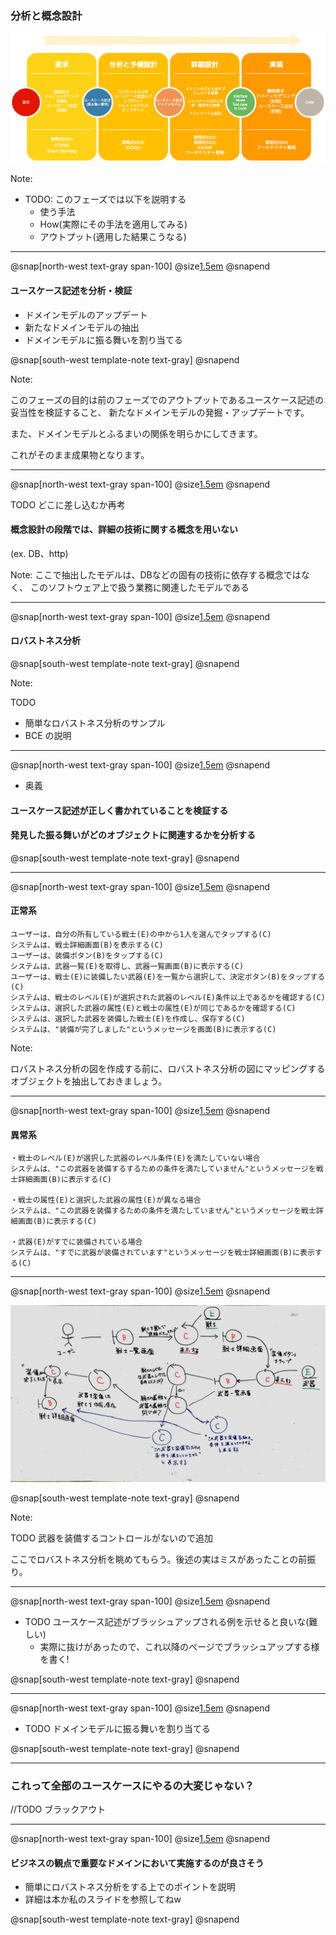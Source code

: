 ### 分析と概念設計

![development-flow](assets/img/developmemt-flow.png)

Note:

* TODO: このフェーズでは以下を説明する 
    * 使う手法
    * How(実際にその手法を適用してみる)
    * アウトプット(適用した結果こうなる)

---

@snap[north-west text-gray span-100]
@size[1.5em](分析と概念設計フェーズの問題領域)
@snapend

#### ユースケース記述を分析・検証

- ドメインモデルのアップデート
- 新たなドメインモデルの抽出
- ドメインモデルに振る舞いを割り当てる

@snap[south-west template-note text-gray]
@snapend

Note:

このフェーズの目的は前のフェーズでのアウトプットであるユースケース記述の妥当性を検証すること、
新たなドメインモデルの発掘・アップデートです。

また、ドメインモデルとふるまいの関係を明らかにしてきます。

これがそのまま成果物となります。

---

@snap[north-west text-gray span-100]
@size[1.5em](概念設計で重要なこと)
@snapend

TODO どこに差し込むか再考
####  概念設計の段階では、詳細の技術に関する概念を用いない
(ex. DB、http)

Note:
ここで抽出したモデルは、DBなどの固有の技術に依存する概念ではなく、
このソフトウェア上で扱う業務に関連したモデルである

---

@snap[north-west text-gray span-100]
@size[1.5em](利用する手法)
@snapend

#### ロバストネス分析

@snap[south-west template-note text-gray]
@snapend

Note:

TODO

* 簡単なロバストネス分析のサンプル
* BCE の説明

---

@snap[north-west text-gray span-100]
@size[1.5em](ロバストネス分析とは)
@snapend

- 奥義
#### ユースケース記述が正しく書かれていることを検証する
#### 発見した振る舞いがどのオブジェクトに関連するかを分析する

@snap[south-west template-note text-gray]
@snapend

---

@snap[north-west text-gray span-100]
@size[1.5em](概念(BCE)抽出?)
@snapend

#### 正常系
```
ユーザーは、自分の所有している戦士(E)の中から1人を選んでタップする(C)
システムは、戦士詳細画面(B)を表示する(C)
ユーザーは、装備ボタン(B)をタップする(C)
システムは、武器一覧(E)を取得し、武器一覧画面(B)に表示する(C)
ユーザーは、戦士(E)に装備したい武器(E)を一覧から選択して、決定ボタン(B)をタップする(C)
システムは、戦士のレベル(E)が選択された武器のレベル(E)条件以上であるかを確認する(C)
システムは、選択した武器の属性(E)と戦士の属性(E)が同じであるかを確認する(C)
システムは、選択した武器を装備した戦士(E)を作成し、保存する(C)
システムは、"装備が完了しました"というメッセージを画面(B)に表示する(C)
```

Note:

ロバストネス分析の図を作成する前に、ロバストネス分析の図にマッピングするオブジェクトを抽出しておきましょう。

---

@snap[north-west text-gray span-100]
@size[1.5em](概念(BCE)抽出?)
@snapend


#### 異常系
```
・戦士のレベル(E)が選択した武器のレベル条件(E)を満たしていない場合
システムは、"この武器を装備するするための条件を満たしていません"というメッセージを戦士詳細画面(B)に表示する(C)

・戦士の属性(E)と選択した武器の属性(E)が異なる場合
システムは、"この武器を装備するための条件を満たしていません"というメッセージを戦士詳細画面(B)に表示する(C)

・武器(E)がすでに装備されている場合
システムは、"すでに武器が装備されています"というメッセージを戦士詳細画面(B)に表示する(C)
```

---

@snap[north-west text-gray span-100]
@size[1.5em](ロバストネス分析)
@snapend

![](assets/img/robustness_sumple1.jpg)

@snap[south-west template-note text-gray]
@snapend

Note:

TODO 武器を装備するコントロールがないので追加

ここでロバストネス分析を眺めてもらう。後述の実はミスがあったことの前振り。

---

@snap[north-west text-gray span-100]
@size[1.5em](ロバストネス分析)
@snapend

- TODO ユースケース記述がブラッシュアップされる例を示せると良いな(難しい)
    - 実際に抜けがあったので、これ以降のページでブラッシュアップする様を書く!


@snap[south-west template-note text-gray]
@snapend

---

@snap[north-west text-gray span-100]
@size[1.5em](ロバストネス分析)
@snapend

- TODO ドメインモデルに振る舞いを割り当てる

@snap[south-west template-note text-gray]
@snapend

---

### これって全部のユースケースにやるの大変じゃない？
//TODO ブラックアウト

---

@snap[north-west text-gray span-100]
@size[1.5em](ロバストネス分析のポイント)
@snapend

#### ビジネスの観点で重要なドメインにおいて実施するのが良さそう

- 簡単にロバストネス分析をする上でのポイントを説明
- 詳細は本か私のスライドを参照してねw

@snap[south-west template-note text-gray]
@snapend

